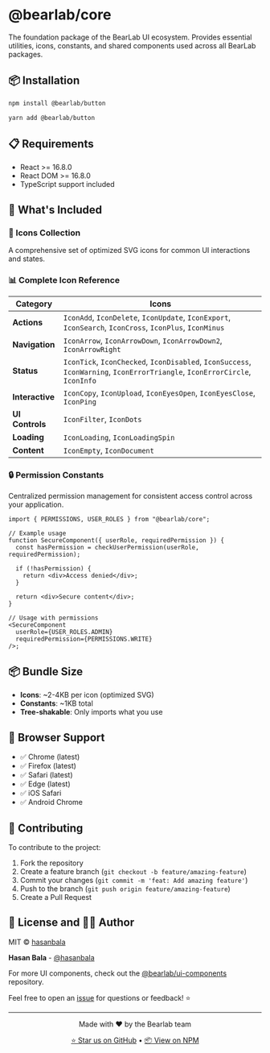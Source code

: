 # @bearlab/core

The foundation package of the BearLab UI ecosystem. Provides essential utilities, icons, constants, and shared components used across all BearLab packages.

## 📦 Installation

```bash
npm install @bearlab/button
```

```bash
yarn add @bearlab/button
```

## 📋 Requirements

- React >= 16.8.0
- React DOM >= 16.8.0
- TypeScript support included

## 🎯 What's Included

### 🎨 Icons Collection

A comprehensive set of optimized SVG icons for common UI interactions and states.

### 📊 Complete Icon Reference

| Category        | Icons                                                                                                                       |
| --------------- | --------------------------------------------------------------------------------------------------------------------------- |
| **Actions**     | `IconAdd`, `IconDelete`, `IconUpdate`, `IconExport`, `IconSearch`, `IconCross`, `IconPlus`, `IconMinus`                     |
| **Navigation**  | `IconArrow`, `IconArrowDown`, `IconArrowDown2`, `IconArrowRight`                                                            |
| **Status**      | `IconTick`, `IconChecked`, `IconDisabled`, `IconSuccess`, `IconWarning`, `IconErrorTriangle`, `IconErrorCircle`, `IconInfo` |
| **Interactive** | `IconCopy`, `IconUpload`, `IconEyesOpen`, `IconEyesClose`, `IconPing`                                                       |
| **UI Controls** | `IconFilter`, `IconDots`                                                                                                    |
| **Loading**     | `IconLoading`, `IconLoadingSpin`                                                                                            |
| **Content**     | `IconEmpty`, `IconDocument`                                                                                                 |

### 🔒 Permission Constants

Centralized permission management for consistent access control across your application.

```tsx
import { PERMISSIONS, USER_ROLES } from "@bearlab/core";

// Example usage
function SecureComponent({ userRole, requiredPermission }) {
  const hasPermission = checkUserPermission(userRole, requiredPermission);

  if (!hasPermission) {
    return <div>Access denied</div>;
  }

  return <div>Secure content</div>;
}

// Usage with permissions
<SecureComponent
  userRole={USER_ROLES.ADMIN}
  requiredPermission={PERMISSIONS.WRITE}
/>;
```

## 📦 Bundle Size

- **Icons**: ~2-4KB per icon (optimized SVG)
- **Constants**: ~1KB total
- **Tree-shakable**: Only imports what you use

## 🛜 Browser Support

- ✅ Chrome (latest)
- ✅ Firefox (latest)
- ✅ Safari (latest)
- ✅ Edge (latest)
- ✅ iOS Safari
- ✅ Android Chrome

## 🤝 Contributing

To contribute to the project:

1. Fork the repository
2. Create a feature branch (`git checkout -b feature/amazing-feature`)
3. Commit your changes (`git commit -m 'feat: Add amazing feature'`)
4. Push to the branch (`git push origin feature/amazing-feature`)
5. Create a Pull Request

## 📄 License and 👨‍💻 Author

MIT © [hasanbala](https://github.com/hasanbala)

**Hasan Bala** - [@hasanbala](https://github.com/hasanbala)

For more UI components, check out the [@bearlab/ui-components](https://github.com/hasanbala/ui-components) repository.

Feel free to open an [issue](https://github.com/hasanbala/ui-components/issues) for questions or feedback! ⭐

---

<div align="center">
  <p>Made with ❤️ by the Bearlab team</p>
  <p>
    <a href="https://github.com/hasanbala/ui-components">⭐ Star us on GitHub</a> •
    <a href="https://www.npmjs.com/package/@bearlab/core">📦 View on NPM</a>
  </p>
</div>
